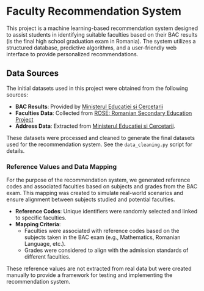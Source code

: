 # Faculty Recommendation System
This project is a machine learning-based recommendation system designed to assist students in identifying suitable faculties based on their BAC results (is the final high school graduation exam in Romania). The system utilizes a structured database, predictive algorithms, and a user-friendly web interface to provide personalized recommendations.

## Data Sources
The initial datasets used in this project were obtained from the following sources:

- **BAC Results**: Provided by [Ministerul Educatiei si Cercetarii](https://data.gov.ro/dataset?tags=bacalaureat)
- **Faculties Data**: Collected from [ROSE: Romanian Secondary Education Project](https://www.rose-edu.ro/lista-universitati/)
- **Address Data**: Extracted from [Ministerul Educatiei si Cercetarii](https://www.edu.ro/sites/default/files/Lista_unitati_invatamant_raspuns_invitatie_participare_PNRAS_0.pdf).

These datasets were processed and cleaned to generate the final datasets used for the recommendation system. See the `data_cleaning.py` script for details.

### Reference Values and Data Mapping

For the purpose of the recommendation system, we generated reference codes and associated faculties based on subjects and grades from the BAC exam. This mapping was created to simulate real-world scenarios and ensure alignment between subjects studied and potential faculties.

- **Reference Codes**: Unique identifiers were randomly selected and linked to specific faculties.
- **Mapping Criteria**:
  - Faculties were associated with reference codes based on the subjects taken in the BAC exam (e.g., Mathematics, Romanian Language, etc.).
  - Grades were considered to align with the admission standards of different faculties.

These reference values are not extracted from real data but were created manually to provide a framework for testing and implementing the recommendation system.

